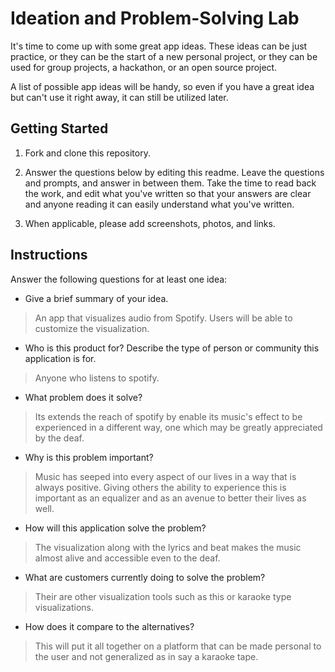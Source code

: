 # Ideation and Problem-Solving Lab

It's time to come up with some great app ideas. These ideas can be just practice, or they can be the start of a new personal project, or they can be used for group projects, a hackathon, or an open source project.

A list of possible app ideas will be handy, so even if you have a great idea but can't use it right away, it can still be utilized later.

## Getting Started

1. Fork and clone this repository.

1. Answer the questions below by editing this readme. Leave the questions and prompts, and answer in between them. Take the time to read back the work, and edit what you've written so that your answers are clear and anyone reading it can easily understand what you've written.

1. When applicable, please add screenshots, photos, and links.

## Instructions

Answer the following questions for at least one idea:

- Give a brief summary of your idea.

> An app that visualizes audio from Spotify. Users will be able to customize the visualization.



- Who is this product for? Describe the type of person or community this application is for.

> Anyone who listens to spotify.

- What problem does it solve?

> Its extends the reach of spotify by enable its music's effect to be experienced in a different way, one which may be greatly appreciated by the deaf.

- Why is this problem important?

> Music has seeped into every aspect of our lives in a way that is always positive. Giving others the ability to experience this is important as an equalizer and as an avenue to better their lives as well.

- How will this application solve the problem?

> The visualization along with the lyrics and beat makes the music almost alive and accessible even to the deaf.

- What are customers currently doing to solve the problem?

> Their are other visualization tools such as this or karaoke type visualizations.

- How does it compare to the alternatives?

> This will put it all together on a platform that can be made personal to the user and not generalized as in say a karaoke tape.
